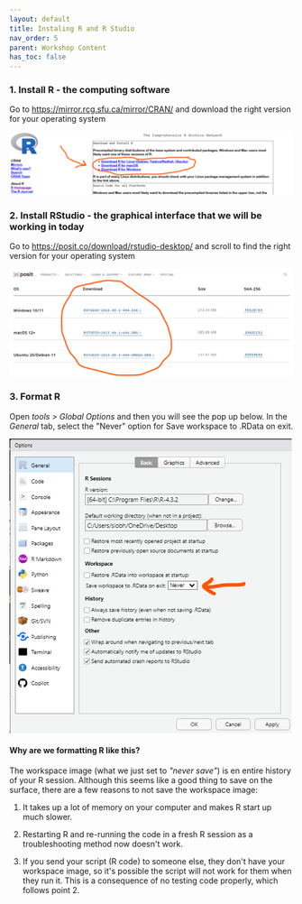 ```yaml
---
layout: default
title: Instaling R and R Studio
nav_order: 5
parent: Workshop Content
has_toc: false
---
```


### 1. Install R - the computing software

Go to <https://mirror.rcg.sfu.ca/mirror/CRAN/> and download the right version for your operating system

![](images/installR.png)

### 2. Install RStudio - the graphical interface that we will be working in today

Go to <https://posit.co/download/rstudio-desktop/> and scroll to find the right version for your operating system

![](images/install_RStudio.png)

### 3. Format R

Open *tools > Global Options* and then you will see the pop up below. In the *General* tab, select the "Never" option for Save workspace to .RData on exit.

![](images/never_save.png)

#### Why are we formatting R like this?

The workspace image (what we just set to *"never save"*) is en entire history of your R session. Although this seems like a good thing to save on the surface, there are a few reasons to not save the workspace image:

1.  It takes up a lot of memory on your computer and makes R start up much slower.

2.  Restarting R and re-running the code in a fresh R session as a troubleshooting method now doesn't work.

3.  If you send your script (R code) to someone else, they don't have your workspace image, so it's possible the script will not work for them when they run it. This is a consequence of no testing code properly, which follows point 2.
 

